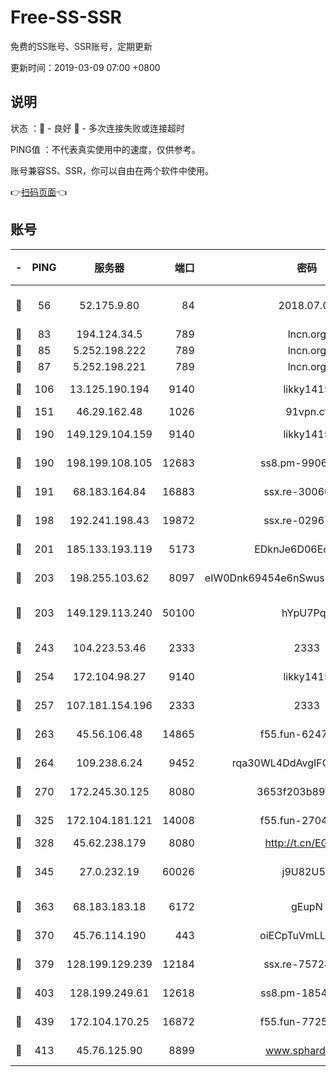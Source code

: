 # Free-SS-SSR

免费的SS账号、SSR账号，定期更新

更新时间：2019-03-09 07:00 +0800

## 说明

状态     ：🙂 - 良好 🙁 - 多次连接失败或连接超时

PING值   ：不代表真实使用中的速度，仅供参考。

账号兼容SS、SSR，你可以自由在两个软件中使用。

👉[扫码页面](https://liesauer.github.io/Free-SS-SSR/)👈

## 账号

|-|PING|服务器|端口|密码|加密方式|区域|
|:----:|:----:|:-----:|-----:|:----:|:----:|:----:|
|🙂|56|52.175.9.80|84|2018.07.07|chacha20-ietf-poly1305|HK|
|🙂|83|194.124.34.5|789|lncn.org|rc4|JP|
|🙂|85|5.252.198.222|789|lncn.org|rc4|JP|
|🙂|87|5.252.198.221|789|lncn.org|rc4|JP|
|🙂|106|13.125.190.194|9140|likky1415|aes-256-cfb|KR|
|🙂|151|46.29.162.48|1026|91vpn.cf|rc4-md5|RU|
|🙂|190|149.129.104.159|9140|likky1415|aes-256-cfb|CN|
|🙂|190|198.199.108.105|12683|ss8.pm-99061296|aes-256-cfb|US|
|🙂|191|68.183.164.84|16883|ssx.re-30060454|aes-256-cfb|US|
|🙂|198|192.241.198.43|19872|ssx.re-02967346|aes-256-cfb|US|
|🙂|201|185.133.193.119|5173|EDknJe6D06EoWDaw|aes-256-cfb|US|
|🙂|203|198.255.103.62|8097|eIW0Dnk69454e6nSwuspv9DmS201tQ0D|aes-256-cfb|US|
|🙂|203|149.129.113.240|50100|hYpU7PqP|chacha20-ietf-poly1305|CN|
|🙂|243|104.223.53.46|2333|2333|aes-256-cfb|US|
|🙂|254|172.104.98.27|9140|likky1415|aes-256-cfb|JP|
|🙂|257|107.181.154.196|2333|2333|aes-256-cfb|US|
|🙂|263|45.56.106.48|14865|f55.fun-62476788|aes-256-cfb|US|
|🙂|264|109.238.6.24|9452|rqa30WL4DdAvgIFG6Fs3znzTa|aes-256-cfb|FR|
|🙂|270|172.245.30.125|8080|3653f203b896678d|chacha20-ietf|US|
|🙂|325|172.104.181.121|14008|f55.fun-27044254|aes-256-cfb|SG|
|🙂|328|45.62.238.179|8080|http://t.cn/EGJIyrl|rc4-md5|CA|
|🙂|345|27.0.232.19|60026|j9U82U53|xchacha20-ietf-poly1305|HK|
|🙂|363|68.183.183.18|6172|gEupN|aes-256-cfb|SG|
|🙂|370|45.76.114.190|443|oiECpTuVmLLxk4Ts|aes-256-cfb|AU|
|🙂|379|128.199.129.239|12184|ssx.re-75728263|aes-256-cfb|SG|
|🙂|403|128.199.249.61|12618|ss8.pm-18545476|aes-256-cfb|SG|
|🙂|439|172.104.170.25|16872|f55.fun-77257659|aes-256-cfb|SG|
|🙂|413|45.76.125.90|8899|www.sphard.com|aes-256-cfb|AU|
